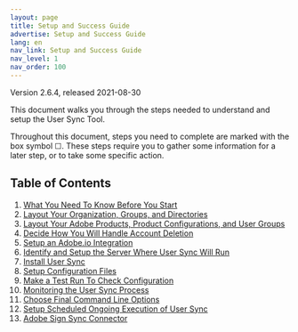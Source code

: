 ```yaml
---
layout: page
title: Setup and Success Guide
advertise: Setup and Success Guide
lang: en
nav_link: Setup and Success Guide
nav_level: 1
nav_order: 100
---
```


Version 2.6.4, released 2021-08-30

This document walks you through the steps needed to understand
and setup the User Sync Tool.

Throughout this document, steps you need to complete are
marked with the box symbol &#9744;.  These steps require you to gather
some information for a later step, or to take some specific
action.

## Table of Contents

1. [What You Need To Know Before You Start](before_you_start.md)
2. [Layout Your Organization, Groups, and Directories](layout_orgs.md)
3. [Layout Your Adobe Products, Product Configurations, and User Groups](layout_products.md)
4. [Decide How You Will Handle Account Deletion](decide_deletion_policy.md)
5. [Setup an Adobe.io Integration](setup_adobeio.md)
6. [Identify and Setup the Server Where User Sync Will Run](identify_server.md)
7. [Install User Sync](install_sync.md)
8. [Setup Configuration Files](setup_config_files.md)
9. [Make a Test Run To Check Configuration](test_run.md)
10. [Monitoring the User Sync Process](monitoring.md)
11. [Choose Final Command Line Options](command_line_options.md)
12. [Setup Scheduled Ongoing Execution of User Sync](scheduling.md)
13. [Adobe Sign Sync Connector](sync_adobe_sign.md)
